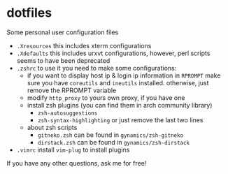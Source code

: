 # dotfiles
Some personal user configuration files

- `.Xresources`
  this includes xterm configurations
- `.Xdefaults`
  this includes urxvt configurations, however, perl scripts seems to have been deprecated
- `.zshrc`
  to use it you need to make some configurations:
  - if you want to display host ip & login ip information in `RPROMPT`
    make sure you have `coreutils` and `ineutils` installed.
    otherwise, just remove the RPROMPT variable
  - modify `http_proxy` to yours own proxy, if you have one
  - install zsh plugins (you can find them in arch community library)
    - `zsh-autosuggestions`
    - `zsh-syntax-highlighting`
    or just remove the last two lines
  - about zsh scripts
    - `gitneko.zsh` can be found in `gynamics/zsh-gitneko`
    - `dirstack.zsh` can be found in `gynamics/zsh-dirstack`
- `.vimrc`
  install `vim-plug` to install plugins
  
If you have any other questions, ask me for free!
